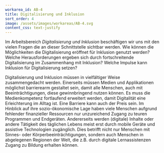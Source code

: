 ```yaml
---
workarea_id: AB-4
title: Digitalisierung und Inklusion
sort_order: 4
image: /assets/images/workareas/AB-4.svg
content_css: text-justify
---
```

Im Arbeitsbereich *Digitalisierung und Inklusion* beschäftigen wir uns mit den vielen Fragen die an dieser Schnittstelle sichtbar werden. Wie können die Möglichkeiten die Digitalisierung eröffnet für Inklusion genutzt werden? Welche Herausforderungen ergeben sich durch fortschreitende Digitalisierung im Zusammenhang mit Inklusion? Welche Impulse kann Inklusion für Digitalisierung setzen? 

Digitalisierung und Inklusion müssen in vielfältiger Weise zusammengedacht werden. Einerseits müssen Medien und Applikationen möglichst barrierearm gestaltet sein, damit alle Menschen, auch mit Beeinträchtigungen, diese gewinnbringend nutzen können. Es muss die Medienkompetenz fortlaufend erweitert werden, damit Digitalität eine Erleichterung im Alltag ist. Eine Barriere kann auch der Preis sein. Im Hinblick auf ihre sozio-ökonomische Lage haben viele Menschen aufgrund fehlender finanzieller Ressourcen nur unzureichend Zugang zu teuren Programmen und Endgeräten. Andererseits werden (digitale) Inhalte oder andere Tätigkeit des täglichen Lebens meist erst durch mobile Geräte und assistive Technologien zugänglich. Dies betrifft nicht nur Menschen mit Sinnes- oder Körperbeeinträchtigungen, sondern auch Menschen in abgelegenen Regionen der Welt, die z.B. durch digitale Lernassistenzen Zugang zu Bildung erhalten können.